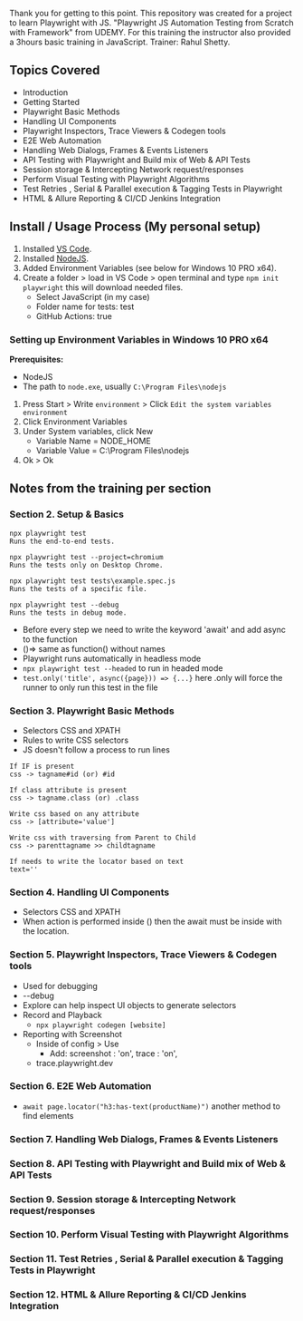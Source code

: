 Thank you for getting to this point. This repository was created for a project to learn Playwright with JS. "Playwright JS Automation Testing from Scratch with Framework" from UDEMY. For this training the instructor also provided a 3hours basic training in JavaScript. Trainer: Rahul Shetty.

## Topics Covered
- Introduction
- Getting Started
- Playwright Basic Methods
- Handling UI Components
- Playwright Inspectors, Trace Viewers & Codegen tools
- E2E Web Automation
- Handling Web Dialogs, Frames & Events Listeners
- API Testing with Playwright and Build mix of Web & API Tests
- Session storage & Intercepting Network request/responses
- Perform Visual Testing with Playwright Algorithms
- Test Retries , Serial & Parallel execution & Tagging Tests in Playwright
- HTML & Allure Reporting & CI/CD Jenkins Integration

## Install / Usage Process (My personal setup)
1. Installed [VS Code](https://code.visualstudio.com).
2. Installed [NodeJS](https://nodejs.org).
3. Added Environment Variables (see below for Windows 10 PRO x64).
4. Create a folder > load in VS Code > open terminal and type `npm init playwright` this will download needed files.
    - Select JavaScript (in my case)
    - Folder name for tests: test
    - GitHub Actions: true

### Setting up Environment Variables in Windows 10 PRO x64

**Prerequisites:**
- NodeJS
- The path to `node.exe`, usually `C:\Program Files\nodejs`

1. Press Start > Write `environment` > Click `Edit the system variables environment`
2. Click Environment Variables
3. Under System variables, click New
    - Variable Name = NODE_HOME
    - Variable Value = C:\Program Files\nodejs
4. Ok > Ok

## Notes from the training per section

### Section 2. Setup & Basics
```
npx playwright test
Runs the end-to-end tests.

npx playwright test --project=chromium
Runs the tests only on Desktop Chrome.

npx playwright test tests\example.spec.js
Runs the tests of a specific file.

npx playwright test --debug
Runs the tests in debug mode.
```
- Before every step we need to write the keyword 'await' and add async to the function
- ()=> same as function() without names
- Playwright runs automatically in headless mode
- `npx playwright test --headed` to run in headed mode
- `test.only('title', async({page})) => {...}` here .only will force the runner to only run this test in the file

### Section 3. Playwright Basic Methods
- Selectors CSS and XPATH
- Rules to write CSS selectors
- JS doesn't follow a process to run lines
```
If IF is present
css -> tagname#id (or) #id

If class attribute is present
css -> tagname.class (or) .class

Write css based on any attribute
css -> [attribute='value']

Write css with traversing from Parent to Child
css -> parenttagname >> childtagname

If needs to write the locator based on text
text=''
```

### Section 4. Handling UI Components
- Selectors CSS and XPATH
- When action is performed inside () then the await must be inside with the location. 

### Section 5. Playwright Inspectors, Trace Viewers & Codegen tools
- Used for debugging
- --debug
- Explore can help inspect UI objects to generate selectors
- Record and Playback
    - `npx playwright codegen [website]`
- Reporting with Screenshot
    - Inside of config > Use
        - Add: screenshot : 'on', trace : 'on',
    - trace.playwright.dev

### Section 6. E2E Web Automation
- `await page.locator("h3:has-text(productName)")` another method to find elements

### Section 7. Handling Web Dialogs, Frames & Events Listeners


### Section 8. API Testing with Playwright and Build mix of Web & API Tests


### Section 9. Session storage & Intercepting Network request/responses


### Section 10. Perform Visual Testing with Playwright Algorithms


### Section 11. Test Retries , Serial & Parallel execution & Tagging Tests in Playwright


### Section 12. HTML & Allure Reporting & CI/CD Jenkins Integration

